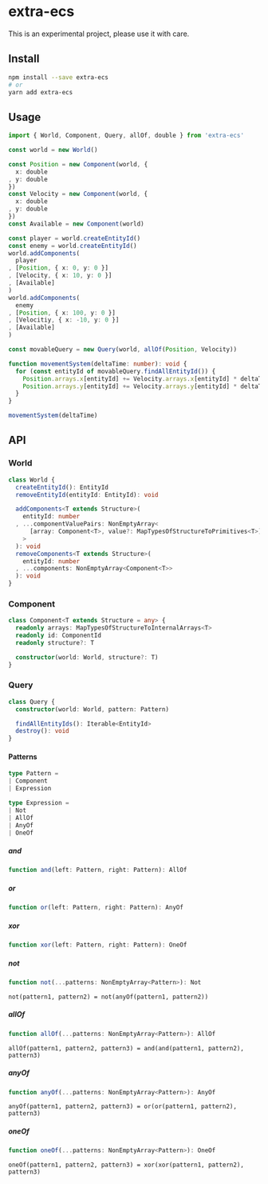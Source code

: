 # extra-ecs
This is an experimental project, please use it with care.

## Install
```sh
npm install --save extra-ecs
# or
yarn add extra-ecs
```

## Usage
```ts
import { World, Component, Query, allOf, double } from 'extra-ecs'

const world = new World()

const Position = new Component(world, {
  x: double
, y: double
})
const Velocity = new Component(world, {
  x: double
, y: double
})
const Available = new Component(world)

const player = world.createEntityId()
const enemy = world.createEntityId()
world.addComponents(
  player
, [Position, { x: 0, y: 0 }]
, [Velocity, { x: 10, y: 0 }]
, [Available]
)
world.addComponents(
  enemy
, [Position, { x: 100, y: 0 }]
, [Velocitiy, { x: -10, y: 0 }]
, [Available]
)

const movableQuery = new Query(world, allOf(Position, Velocity))

function movementSystem(deltaTime: number): void {
  for (const entityId of movableQuery.findAllEntityId()) {
    Position.arrays.x[entityId] += Velocity.arrays.x[entityId] * deltaTime
    Position.arrays.y[entityId] += Velocity.arrays.y[entityId] * deltaTime
  }
}

movementSystem(deltaTime)
```

## API
### World
```ts
class World {
  createEntityId(): EntityId
  removeEntityId(entityId: EntityId): void

  addComponents<T extends Structure>(
    entityId: number
  , ...componentValuePairs: NonEmptyArray<
      [array: Component<T>, value?: MapTypesOfStructureToPrimitives<T>]
    >
  ): void
  removeComponents<T extends Structure>(
    entityId: number
  , ...components: NonEmptyArray<Component<T>>
  ): void
}
```

### Component
```ts
class Component<T extends Structure = any> {
  readonly arrays: MapTypesOfStructureToInternalArrays<T>
  readonly id: ComponentId
  readonly structure?: T

  constructor(world: World, structure?: T)
}
```

### Query
```ts
class Query {
  constructor(world: World, pattern: Pattern)

  findAllEntityIds(): Iterable<EntityId>
  destroy(): void
}
```

#### Patterns
```ts
type Pattern =
| Component
| Expression

type Expression =
| Not
| AllOf
| AnyOf
| OneOf
```

##### and
```ts
function and(left: Pattern, right: Pattern): AllOf
```

##### or
```ts
function or(left: Pattern, right: Pattern): AnyOf
```

##### xor
```ts
function xor(left: Pattern, right: Pattern): OneOf
```

##### not
```ts
function not(...patterns: NonEmptyArray<Pattern>): Not
```

`not(pattern1, pattern2) = not(anyOf(pattern1, pattern2))`

##### allOf
```ts
function allOf(...patterns: NonEmptyArray<Pattern>): AllOf
```

`allOf(pattern1, pattern2, pattern3) = and(and(pattern1, pattern2), pattern3)`

##### anyOf
```ts
function anyOf(...patterns: NonEmptyArray<Pattern>): AnyOf
```

`anyOf(pattern1, pattern2, pattern3) = or(or(pattern1, pattern2), pattern3)`

##### oneOf
```ts
function oneOf(...patterns: NonEmptyArray<Pattern>): OneOf
```

`oneOf(pattern1, pattern2, pattern3) = xor(xor(pattern1, pattern2), pattern3)`
